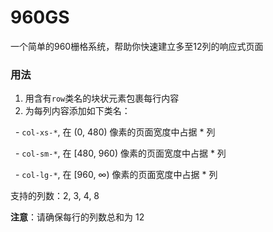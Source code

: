 # 960GS
一个简单的960栅格系统，帮助你快速建立多至12列的响应式页面

### 用法

1. 用含有`row`类名的块状元素包裹每行内容
2. 为每列内容添加如下类名：

   - `col-xs-*`, 在 (0, 480) 像素的页面宽度中占据 * 列
  
   - `col-sm-*`, 在 [480, 960) 像素的页面宽度中占据 * 列
  
   - `col-lg-*`, 在 [960, ∞) 像素的页面宽度中占据 * 列
  

支持的列数：2, 3, 4, 8

**注意**：请确保每行的列数总和为 12
